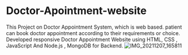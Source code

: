 # Doctor-Apointment-website
This Project on Doctor Appointment System, which is web based. patient can book doctor appointment according to their requirements or choice.  Developed responsive Doctor Appointment Website using HTML, CSS , JavaScript And Node.js , MongoDB for Backend.
![IMG_20211207_165811](https://user-images.githubusercontent.com/95689328/145036334-00256979-fecc-4d55-b50b-787b97b658e9.jpg)
